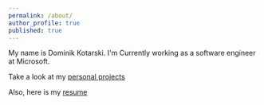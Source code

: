 ```yaml
---
permalink: /about/
author_profile: true
published: true
---
```


My name is Dominik Kotarski. I'm Currently working as a software engineer at Microsoft.

Take a look at my [personal projects](/projects)

Also, here is my [resume](/assets/documents/Dominik_Kotarski_cv_english.pdf)
